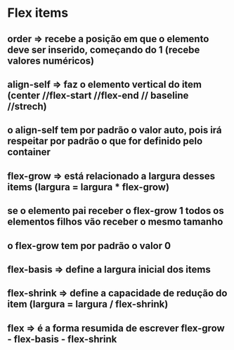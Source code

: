 # Flex items

## order => recebe a posição em que o elemento deve ser inserido, começando do 1 (recebe valores numéricos)

## align-self => faz o elemento vertical do item (center //flex-start //flex-end // baseline //strech)

## o align-self tem por padrão o valor auto, pois irá respeitar por padrão o que for definido pelo container

## flex-grow => está relacionado a largura desses items (largura = largura \* flex-grow)

## se o elemento pai receber o flex-grow 1 todos os elementos filhos vão receber o mesmo tamanho

## o flex-grow tem por padrão o valor 0

## flex-basis => define a largura inicial dos items

## flex-shrink => define a capacidade de redução do item (largura = largura / flex-shrink)

## flex => é a forma resumida de escrever flex-grow - flex-basis - flex-shrink
